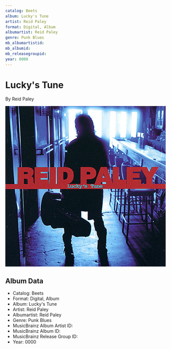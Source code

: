 ```yaml
---
catalog: Beets
album: Lucky's Tune
artist: Reid Paley
format: Digital, Album
albumartist: Reid Paley
genre: Punk Blues
mb_albumartistid: 
mb_albumid: 
mb_releasegroupid: 
year: 0000
---
```


# Lucky's Tune

By Reid Paley

![](../../assets/beetscovers/Reid_Paley-Luckys_Tune.jpg)

## Album Data

- Catalog: Beets
- Format: Digital, Album
- Album: Lucky's Tune
- Artist: Reid Paley
- Albumartist: Reid Paley
- Genre: Punk Blues
- MusicBrainz Album Artist ID: 
- MusicBrainz Album ID: 
- MusicBrainz Release Group ID: 
- Year: 0000

